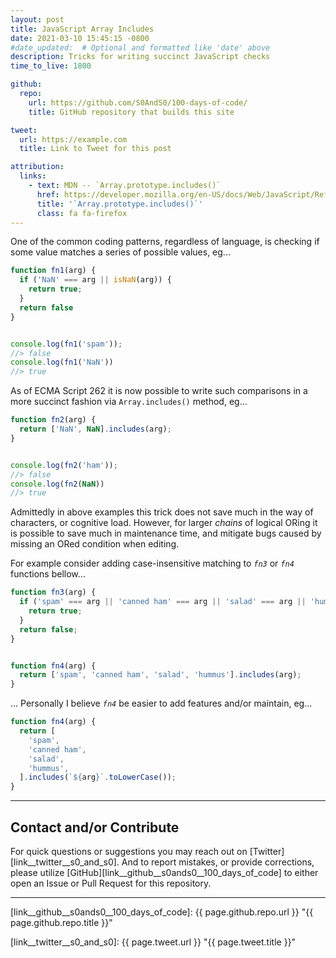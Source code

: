 ```yaml
---
layout: post
title: JavaScript Array Includes
date: 2021-03-10 15:45:15 -0800
#date_updated:  # Optional and formatted like 'date' above
description: Tricks for writing succinct JavaScript checks
time_to_live: 1800

github:
  repo:
    url: https://github.com/S0AndS0/100-days-of-code/
    title: GitHub repository that builds this site

tweet:
  url: https://example.com
  title: Link to Tweet for this post

attribution:
  links:
    - text: MDN -- `Array.prototype.includes()`
      href: https://developer.mozilla.org/en-US/docs/Web/JavaScript/Reference/Global_Objects/Array/includes
      title: '`Array.prototype.includes()`'
      class: fa fa-firefox
---
```




One of the common coding patterns, regardless of language, is checking if some value matches a series of possible values, eg...


```javascript
function fn1(arg) {
  if ('NaN' === arg || isNaN(arg)) {
    return true;
  }
  return false
}


console.log(fn1('spam'));
//> false
console.log(fn1('NaN'))
//> true
```


As of ECMA Script 262 it is now possible to write such comparisons in a more succinct fashion via `Array.includes()` method, eg...


```javascript
function fn2(arg) {
  return ['NaN', NaN].includes(arg);
}


console.log(fn2('ham'));
//> false
console.log(fn2(NaN))
//> true
```


Admittedly in above examples this trick does not save much in the way of characters, or cognitive load. However, for larger _chains_ of logical ORing it is possible to save much in maintenance time, and mitigate bugs caused by missing an ORed condition when editing.


For example consider adding case-insensitive matching to _`fn3`_ or _`fn4`_ functions bellow...


```javascript
function fn3(arg) {
  if ('spam' === arg || 'canned ham' === arg || 'salad' === arg || 'hummus') {
    return true;
  }
  return false;
}


function fn4(arg) {
  return ['spam', 'canned ham', 'salad', 'hummus'].includes(arg);
}
```


... Personally I believe _`fn4`_ be easier to add features and/or maintain, eg...


```javascript
function fn4(arg) {
  return [
    'spam',
    'canned ham',
    'salad',
    'hummus',
  ].includes(`${arg}`.toLowerCase());
}
```


______


## Contact and/or Contribute
[heading__contact_andor_contribute]: #contact-andor-contribute


For quick questions or suggestions you may reach out on [Twitter][link__twitter__s0_and_s0]. And to report mistakes, or provide corrections, please utilize [GitHub][link__github__s0ands0__100_days_of_code] to either open an Issue or Pull Request for this repository.


______



[link__github__s0ands0__100_days_of_code]: {{ page.github.repo.url }} "{{ page.github.repo.title }}"

[link__twitter__s0_and_s0]: {{ page.tweet.url }} "{{ page.tweet.title }}"

